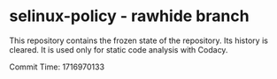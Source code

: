 # selinux-policy - rawhide branch

This repository contains the frozen state of the repository.
Its history is cleared. It is used only for static code
analysis with Codacy.

Commit Time: 1716970133